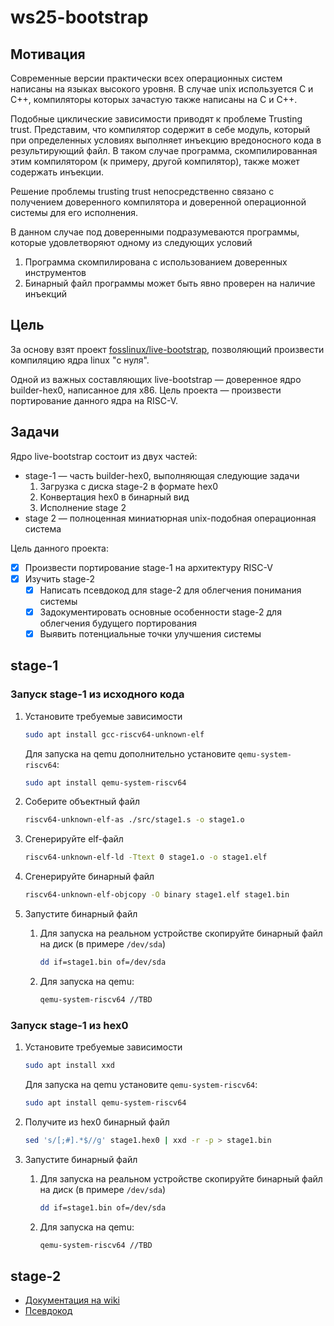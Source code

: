 # ws25-bootstrap

## Мотивация

Современные версии практически всех операционных систем написаны на языках высокого уровня. В случае unix используется C и C++, компиляторы которых зачастую также написаны на C и C++.

Подобные циклические зависимости приводят к проблеме Trusting trust. Представим, что компилятор содержит в себе модуль, который при определенных условиях выполняет инъекцию вредоносного кода в результирующий файл. В таком случае программа, скомпилированная этим компилятором (к примеру, другой компилятор), также может содержать инъекции.

Решение проблемы trusting trust непосредственно связано с получением доверенного компилятора и доверенной операционной системы для его исполнения.

В данном случае под доверенными подразумеваются программы, которые удовлетворяют одному из следующих условий

1. Программа скомпилирована с использованием доверенных инструментов
2. Бинарный файл программы может быть явно проверен на наличие инъекций

## Цель

За основу взят проект [fosslinux/live-bootstrap](https://github.com/fosslinux/live-bootstrap), позволяющий произвести компиляцию ядра linux "с нуля".

Одной из важных составляющих live-bootstrap &mdash; доверенное ядро builder-hex0, написанное для x86. Цель проекта &mdash; произвести портирование данного ядра на RISC-V.

## Задачи

Ядро live-bootstrap состоит из двух частей:

- stage-1 &mdash; часть builder-hex0, выполняющая следующие задачи
    1. Загрузка с диска stage-2 в формате hex0
    2. Конвертация hex0 в бинарный вид
    3. Исполнение stage 2
- stage 2 &mdash; полноценная миниатюрная unix-подобная операционная система

Цель данного проекта:

- [x] Произвести портирование stage-1 на архитектуру RISC-V
- [x] Изучить stage-2
  - [x] Написать псевдокод для stage-2 для облегчения понимания системы
  - [x] Задокументировать основные особенности stage-2 для облегчения будущего портирования
  - [x] Выявить потенциальные точки улучшения системы

## stage-1

### Запуск stage-1 из исходного кода

1. Установите требуемые зависимости

    ```bash
    sudo apt install gcc-riscv64-unknown-elf
    ```

    Для запуска на qemu дополнительно установите `qemu-system-riscv64`:

    ```bash
    sudo apt install qemu-system-riscv64
    ```

2. Соберите объектный файл

    ```bash
    riscv64-unknown-elf-as ./src/stage1.s -o stage1.o
    ```

3. Сгенерируйте elf-файл

    ```bash
    riscv64-unknown-elf-ld -Ttext 0 stage1.o -o stage1.elf
    ```

4. Сгенерируйте бинарный файл

    ```bash
    riscv64-unknown-elf-objcopy -O binary stage1.elf stage1.bin
    ```

5. Запустите бинарный файл

    1. Для запуска на реальном устройстве скопируйте бинарный файл на диск (в примере `/dev/sda`)

        ```bash
        dd if=stage1.bin of=/dev/sda
        ```

    2. Для запуска на qemu:

        ```bash
        qemu-system-riscv64 //TBD
        ```

### Запуск stage-1 из hex0

1. Установите требуемые зависимости

    ```bash
    sudo apt install xxd
    ```

    Для запуска на qemu установите `qemu-system-riscv64`:

    ```bash
    sudo apt install qemu-system-riscv64
    ```

2. Получите из hex0 бинарный файл

    ```bash
    sed 's/[;#].*$//g' stage1.hex0 | xxd -r -p > stage1.bin
    ```

3. Запустите бинарный файл

    1. Для запуска на реальном устройстве скопируйте бинарный файл на диск (в примере `/dev/sda`)

        ```bash
        dd if=stage1.bin of=/dev/sda
        ```

    2. Для запуска на qemu:

        ```bash
        qemu-system-riscv64 //TBD

## stage-2

- [Документация на wiki](./wiki)
- [Псевдокод](./disassembly.c)
